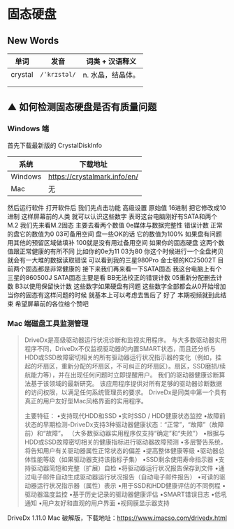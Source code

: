 # 固态硬盘

## New Words

| 单词    | 发音         | 词类 + 汉语释义   |
| ------- | ------------ | ----------------- |
| crystal | `/ˈkrɪstəl/` | n. 水晶，结晶体。 |
|         |              |                   |
|         |              |                   |



## ▲ 如何检测固态硬盘是否有质量问题

### Windows 端

首先下载最新版的 CrystalDiskInfo

| 系统    | 下载地址                     |
| ------- | ---------------------------- |
| Windows | https://crystalmark.info/en/ |
| Mac     | 无                           |

然后运行软件 打开软件后 我们先点击功能 高级设置 原始值 16进制 把它修改成10进制 这样屏幕前的人类 就可以认识这些数字 表哥这台电脑刚好有SATA和两个M.2 我们先来看M.2固态 主要去看两个数值 0e媒体与数据完整性 错误计数 正常的盘它的数值为0 03可备用空间 盘一些OK的话 它的数值为100% 如果盘有问题 用其他的预留区域做填补 100就是没有用过备用空间 如果你的固态硬盘 这两个数值跟正常健康的有所不同 比如你的0e为11 03为80 你这个时候进行一个全盘拷贝 就会有一大堆的数据读取错误 可以看到我的三星980Pro 金士顿的KC25002T 目前两个固态都是非常健康的 接下来我们再来看一下SATA固态 我这台电脑上有个三星的860500J SATA固态主要是看 BB无法校正的错误计数 05重新分配删去计数 B3以使用保留快计数 这些数字如果硬盘有问题 这些数字全部都会从0开始增加 当你的固态有这样问题的时候 就基本上可以考虑去售后了 好了 本期视频就到此结束 希望屏幕前的各位给个赞吧

### Mac 端磁盘工具监测管理

> DriveDx是高级驱动器运行状况诊断和监视实用程序。 与大多数驱动器实用程序不同，DriveDx不仅监视驱动器的内置SMART状态，而且还分析与HDD或SSD故障密切相关的所有驱动器运行状况指示器的变化（例如，挂起的坏扇区，重新分配的坏扇区，不可纠正的坏扇区）。扇区，SSD磨损/续航能力等），并在出现任何问题时立即提醒用户。 我们的驱动器健康诊断算法基于该领域的最新研究。 该应用程序提供对所有足够的驱动器诊断数据的访问权限，以满足任何系统管理员的要求。 DriveDx是同类中第一个具有真正的用户友好型Mac风格界面的实用程序。
>
> 主要特征：
> •支持现代HDD和SSD
> •实时SSD / HDD健康状态监控
> •故障前状态的早期检测-DriveDx支持3种驱动器健康状态：“正常”，“故障”（故障前）和“故障”。 （大多数驱动器实用程序仅支持“确定”和“失败”）
> •根据与HDD或SSD故障密切相关的健康指标进行驱动器故障预测
> •多层警告系统，将告知用户有关驱动器属性正常状态的偏差
> •提高整体健康等级
> •驱动器总体性能等级（如果驱动器支持该指标子集）
> •SSD剩余使用寿命指示器
> •支持驱动器简短和完整（扩展）自检
> •将驱动器运行状况报告保存到文件
> •通过电子邮件自动生成驱动器运行状况报告（自动电子邮件报告）
> •可读的驱动器运行状况指示器（属性）表示
> •用于SSD和HDD健康评估的不同例程
> •驱动器温度监控
> •基于历史记录的驱动器健康评估
> •SMART错误日志
> •低吼通知
> •用户友好和直观的用户界面
> •视网膜显示器支持

DriveDx 1.11.0 Mac 破解版，下载地址：https://www.imacso.com/drivedx.html

